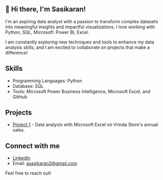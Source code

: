 ## 👋 Hi there, I'm Sasikaran!

I'm an aspiring data analyst with a passion to transform complex datasets into meaningful insights and impactful visualizations. I love working with Python, SQL, Microsoft: Power BI, Excel.

I am constantly exploring new techniques and tools to enhance my data analysis skills, and I am excited to collaborate on projects that make a difference!

## Skills
- Programming Languages: Python
- Database: SQL
- Tools: Microsoft Power Business Intelligence, Microsoft Excel, and GitHub

## Projects
- [Project 1]([link-to-your-project](https://www.linkedin.com/posts/sasikaran12_dataanalysis-excel-salesreporting-activity-7245126749062103041-PblY?utm_source=share&utm_medium=member_desktop)) - Data analysis with Microsoft Excel on Vrinda Store's annual sales.

## Connect with me
- [LinkedIn](www.linkedin.com/in/sasikaran12)
- Email: asasikaran2@gmail.com

Feel free to reach out!

